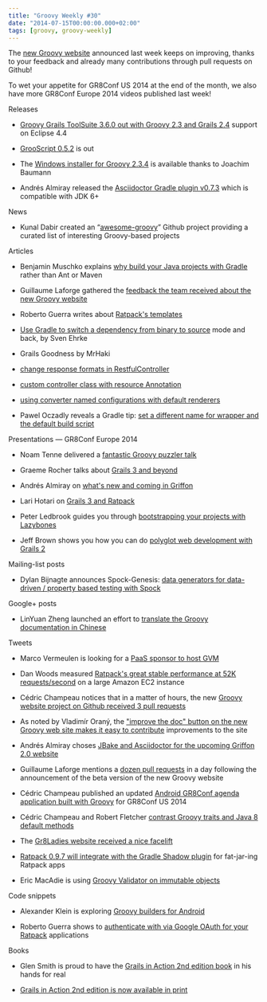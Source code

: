 ```yaml
---
title: "Groovy Weekly #30"
date: "2014-07-15T00:00:00.000+02:00"
tags: [groovy, groovy-weekly]
---
```


The [new Groovy website](http://beta.groovy-lang.org/) announced last week keeps on improving, thanks to your feedback and already many contributions through pull requests on Github!

  

To wet your appetite for GR8Conf US 2014 at the end of the month, we also have more GR8Conf Europe 2014 videos published last week!

Releases

*   [Groovy Grails ToolSuite 3.6.0 out with Groovy 2.3 and Grails 2.4](https://twitter.com/martinlippert/status/487631673836965888) support on Eclipse 4.4
    
*   [GrooScript 0.5.2](https://twitter.com/grooscript/status/488453854032560128) is out
    
*   The [Windows installer for Groovy 2.3.4](http://beta.groovy-lang.org/download.html) is available thanks to Joachim Baumann
    
*   Andrés Almiray released the [Asciidoctor Gradle plugin v0.7.3](https://twitter.com/aalmiray/status/487255344234905600) which is compatible with JDK 6+
    

News

*   Kunal Dabir created an “[awesome-groovy](https://github.com/kdabir/awesome-groovy)” Github project providing a curated list of interesting Groovy-based projects
    

Articles

*   Benjamin Muschko explains [why build your Java projects with Gradle](http://www.drdobbs.com/jvm/why-build-your-java-projects-with-gradle/240168608) rather than Ant or Maven
    
*   Guillaume Laforge gathered the [feedback the team received about the new Groovy website](http://glaforge.appspot.com/article/feedback-and-actions-for-the-new-groovy-website)
    
*   Roberto Guerra writes about [Ratpack's templates](http://blog.stumblingoncode.com/posts/2014-07-11-ratpack-templates.html)
    
*   [Use Gradle to switch a dependency from binary to source](http://www.sven-ehrke.de/asciidocblog/switch_dependencies_binary_source.html) mode and back, by Sven Ehrke
    
*   Grails Goodness by MrHaki
    

*   [change response formats in RestfulController](http://mrhaki.blogspot.fr/2014/07/grails-goodness-change-response-formats.html)
    
*   [custom controller class with resource Annotation](http://mrhaki.blogspot.fr/2014/07/grails-goodness-custom-controller-class.html)
    
*   [using converter named configurations with default renderers](http://mrhaki.blogspot.fr/2014/07/grails-goodness-using-converter-named.html)
    

*   Pawel Oczadly reveals a Gradle tip: [set a different name for wrapper and the default build script](http://paweloczadly.github.io/dev/2014/07/09/gradle-set-different-name-for-wrapper-and-default-build-script/)
    

Presentations — GR8Conf Europe 2014

*   Noam Tenne delivered a [fantastic Groovy puzzler talk](https://www.youtube.com/watch?v=GfIhxi7L6R0&feature=youtu.be&a)
    
*   Graeme Rocher talks about [Grails 3 and beyond](https://www.youtube.com/watch?v=NZH9n3s8Ai0&feature=youtu.be&a)
    
*   Andrés Almiray on [what's new and coming in Griffon](https://www.youtube.com/watch?v=hrM_AtD5eCw&feature=youtu.be&a)
    
*   Lari Hotari on [Grails 3 and Ratpack](https://www.youtube.com/watch?v=_JVeuC8R5BM&feature=youtu.be&a)
    
*   Peter Ledbrook guides you through [bootstrapping your projects with Lazybones](https://www.youtube.com/watch?v=pzZARB7SxdA&feature=youtu.be&a)
    
*   Jeff Brown shows you how you can do [polyglot web development with Grails 2](https://www.youtube.com/watch?v=L-sH9Bn9y_c&feature=youtu.be&a)
    

Mailing-list posts

*   Dylan Bijnagte announces Spock-Genesis: [data generators for data-driven / property based testing with Spock](http://groovy.329449.n5.nabble.com/ANN-spock-genesis-initial-release-0-1-0-td5720402.html)
    

Google+ posts

*   LinYuan Zheng launched an effort to [translate the Groovy documentation in Chinese](https://plus.google.com/b/113675159854671799959/106541219437002995923/posts/hcKBXa3tSkW?cfem=1)
    

Tweets

*   Marco Vermeulen is looking for a [PaaS sponsor to host GVM](https://twitter.com/marcoVermeulen/status/488436820456525824)
    
*   Dan Woods measured [Ratpack's great stable performance at 52K requests/second](https://twitter.com/danveloper/status/488138482280189952) on a large Amazon EC2 instance
    
*   Cédric Champeau notices that in a matter of hours, the new [Groovy website project on Github received 3 pull requests](https://twitter.com/cedricchampeau/status/486627877656752128)
    
*   As noted by Vladimír Oraný, the ["improve the doc" button on the new Groovy web site makes it easy to contribute](https://twitter.com/musketyr/status/486739565265555456) improvements to the site
    
*   Andrés Almiray choses [JBake and Asciidoctor for the upcoming Griffon 2.0 website](https://twitter.com/aalmiray/status/486951644874432512)
    
*   Guillaume Laforge mentions a [dozen pull requests](https://twitter.com/glaforge/status/487323336876515329) in a day following the announcement of the beta version of the new Groovy website
    
*   Cédric Champeau published an updated [Android GR8Conf agenda application built with Groovy](https://twitter.com/CedricChampeau/status/488708268181954560) for GR8Conf US 2014
    
*   Cédric Champeau and Robert Fletcher [contrast Groovy traits and Java 8 default methods](https://twitter.com/CedricChampeau/status/488708437493420034)
    
*   The [Gr8Ladies website received a nice facelift](https://twitter.com/JennStrater/status/488511425548013568)
    
*   [Ratpack 0.9.7 will integrate with the Gradle Shadow plugin](https://twitter.com/ratpackweb/status/488650602230980608) for fat-jar-ing Ratpack apps
    
*   Eric MacAdie is using [Groovy Validator on immutable objects](http://www.macadie.net/2014/07/10/using-groovy-validator-on-immutable-objects/)
    

Code snippets

*   Alexander Klein is exploring [Groovy builders for Android](https://github.com/karfunkel/grooid-playground)
    
*   Roberto Guerra shows to [authenticate with via Google OAuth for your Ratpack](https://github.com/uris77/ratpack-oauth-example) applications
    

Books

*   Glen Smith is proud to have the [Grails in Action 2nd edition book](https://twitter.com/glen_a_smith/status/488602309123772419) in his hands for real
    
*   [Grails in Action 2nd edition is now available in print](https://twitter.com/manningbooks/status/487923316318277632)